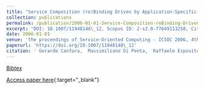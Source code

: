 ```yaml
---
title: "Service Composition (re)Binding Driven by Application-Specific QoS"
collection: publications
permalink: /publication/2006-01-01-Service-Composition-reBinding-Driven-by-Application-Specific-QoS
excerpt: 'DOI: 10.1007/11948148\_12, Scopus ID: 2-s2.0-77049113250, Cited by: 44'
date: 2006-01-01
venue: 'the proceedings of Service-Oriented Computing - ICSOC 2006, 4th International Conference, Chicago, IL, USA, December 4-7, 2006, Proceedings'
paperurl: 'https://doi.org/10.1007/11948148\_12'
citation: ' Gerardo Canfora,  Massimiliano Di Penta,  Raffaele Esposito,  Francesco Perfetto,  Maria Villani, &quot;Service Composition (re)Binding Driven by Application-Specific QoS.&quot; the proceedings of Service-Oriented Computing - ICSOC 2006, 4th International Conference, Chicago, IL, USA, December 4-7, 2006, Proceedings, 2006.'
---
```

[Bibtex](https://dblp.org/rec/bib/conf/icsoc/CanforaPEPV06)

[Access paper here](https://doi.org/10.1007/11948148\_12){:target="_blank"}
